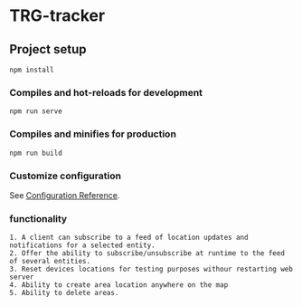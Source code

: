 # TRG-tracker

## Project setup
```
npm install
```

### Compiles and hot-reloads for development
```
npm run serve
```

### Compiles and minifies for production
```
npm run build
```

### Customize configuration
See [Configuration Reference](https://cli.vuejs.org/config/).

### functionality
```
1. A client can subscribe to a feed of location updates and notifications for a selected entity.
2. Offer the ability to subscribe/unsubscribe at runtime to the feed of several entities.
3. Reset devices locations for testing purposes withour restarting web server
4. Ability to create area location anywhere on the map
5. Ability to delete areas.
```
